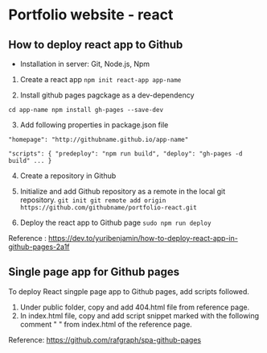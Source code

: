 # Portfolio website - react

## How to deploy react app to Github

* Installation in server: Git, Node.js, Npm

1. Create a react app
`npm init react-app app-name`

2. Install github pages pagckage as a dev-dependency

`cd app-name
 npm install gh-pages --save-dev`

3. Add following properties in package.json file

`"homepage": "http://githubname.github.io/app-name"`

`"scripts": {
"predeploy": "npm run build",
"deploy": "gh-pages -d build"
...
}`

4. Create a repository in Github

5. Initialize and add Github repository as a remote in the local git repository.
`git init
 git remote add origin https://github.com/githubname/portfolio-react.git`

6. Deploy the react app to Github page
`sudo npm run deploy`

Reference : https://dev.to/yuribenjamin/how-to-deploy-react-app-in-github-pages-2a1f

## Single page app for Github pages

To deploy React singple page app to Github pages, add scripts followed.

1. Under public folder, copy and add 404.html file from reference page.
2. In index.html file, copy and add script snippet marked with the following comment " <!-- Start Single Page Apps for GitHub Pages -->" from index.html of the reference page.

Reference: https://github.com/rafgraph/spa-github-pages

